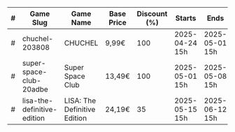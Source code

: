 |#|Game Slug|Game Name|Base Price|Discount (%)|Starts|Ends|
|---|---|---|---|---|---|---|
|#|chuchel-203808|CHUCHEL|9,99€|100|2025-04-24 15h|2025-05-01 15h|
|#|super-space-club-20adbe|Super Space Club|13,49€|100|2025-05-01 15h|2025-05-08 15h|
|#|lisa-the-definitive-edition|LISA: The Definitive Edition|24,19€|35|2025-05-15 15h|2025-06-12 15h|
